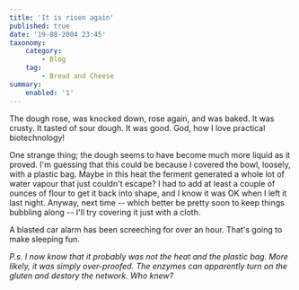 ```yaml
---
title: 'It is risen again'
published: true
date: '19-08-2004 23:45'
taxonomy:
    category:
        - Blog
    tag:
        - Bread and Cheese
summary:
    enabled: '1'
---
```


The dough rose, was knocked down, rose again, and was baked. It was crusty. It tasted of sour dough. It was good. God, how I love practical biotechnology!

One strange thing; the dough seems to have become much more liquid as it proved. I'm guessing that this could be because I covered the bowl, loosely, with a plastic bag. Maybe in this heat the ferment generated a whole lot of water vapour that just couldn't escape? I had to add at least a couple of ounces of flour to get it back into shape, and I know it was OK when I left it last night. Anyway, next time -- which better be pretty soon to keep things bubbling along -- I'll try covering it just with a cloth.

A blasted car alarm has been screeching for over an hour. That's going to make sleeping fun.

_P.s. I now know that it probably was not the heat and the plastic bag. More likely, it was simply over-proofed. The enzymes can apparently turn on the gluten and destory the network. Who knew?_